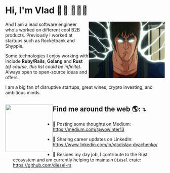 # Hi, I'm Vlad 👋🏻 👨🏼‍💻


<img src="https://raw.githubusercontent.com/wowinter13/wowinter13/main/2024.gif" min-width="200px" max-width="500px" width="240px" align="right" alt="Computador iuriCode">

<p align="left">
  And I am a lead software engineer who's worked on different cool B2B products. Previously I worked at startups such as Rocketbank and Shypple.
</p>


<p align="left">
  Some technologies I enjoy working with include <strong>Ruby/Rails</strong>, <strong>Golang</strong> and <strong>Rust</strong> <i>(of course, this list could be infinite)</i>. Always open to open-source ideas and offers.
</p>

<p align="left">
  I am a big fan of disruptive startups, great wines, crypto investing, and ambitious minds.
</p>

## Find me around the web 🌎: ⤵️ <a href="https://t.me/wowinter13"><img align="left" width="150" height="150" src="https://user-images.githubusercontent.com/12775766/103697006-5a22ca80-4fb0-11eb-9c3d-fbd78436fb35.png"></a>

- 💭 Posting some thoughts on Medium: https://medium.com/@wowinter13

- 💼 Sharing career updates on LinkedIn: https://www.linkedin.com/in/vladislav-dyachenko/

- 🦀 Besides my day job, I contribute to the Rust ecosystem and am currently helping to maintain `Diesel` crate: https://github.com/diesel-rs


